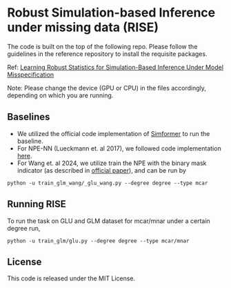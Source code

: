 # Robust Simulation-based Inference under missing data (RISE)

The code is built on the top of the following repo. Please follow the guidelines in the reference repository to install the requisite packages.

Ref: [Learning Robust Statistics for Simulation-Based Inference Under Model Misspecification](https://github.com/huangdaolang/robust-sbi)

Note: Please change the device (GPU or CPU) in the files accordingly, depending on which you are running.

## Baselines

- We utilized the official code implementation of [Simformer](https://github.com/mackelab/simformer) to run the baseline.
- For NPE-NN (Lueckmann et. al 2017), we followed code implementation  [here](https://github.com/mackelab/delfi).
- For Wang et. al 2024, we utilize train the NPE with the binary mask indicator (as described in [official paper](https://journals.plos.org/ploscompbiol/article?id=10.1371/journal.pcbi.1012184)), and can be run by 

```
python -u train_glm_wang/_glu_wang.py --degree degree --type mcar
```


## Running RISE

To run the task on GLU and GLM dataset for mcar/mnar under a certain degree run,

```
python -u train_glm/glu.py --degree degree --type mcar/mnar
```


## License
This code is released under the MIT License.
